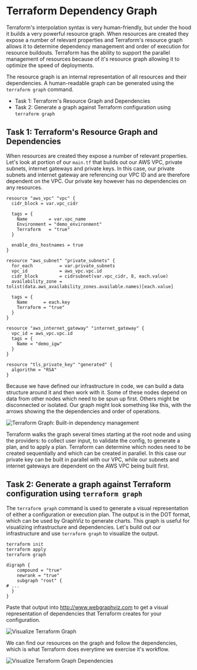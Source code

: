 # Terraform Dependency Graph

Terraform's interpolation syntax is very human-friendly, but under the hood it builds a very powerful resource graph. When resources are created they expose a number of relevant properties and Terraform's resource graph allows it to determine dependency management and order of execution for resource buildouts. Terraform has the ability to support the parallel management of resources because of it's resource graph allowing it to optimize the speed of deployments.

The resource graph is an internal representation of all resources and their dependencies. A human-readable graph can be generated using the `terraform graph` command.

- Task 1: Terraform's Resource Graph and Dependencies
- Task 2: Generate a graph against Terraform configuration using `terraform graph`

## Task 1: Terraform's Resource Graph and Dependencies 

When resources are created they expose a number of relevant properties. Let's look at portion of our `main.tf` that builds out our AWS VPC, private subnets, internet gateways and private keys. In this case, our private subnets and internet gateway are referencing our VPC ID and are therefore dependent on the VPC. Our private key however has no dependencies on any resources.

```hcl
resource "aws_vpc" "vpc" {
  cidr_block = var.vpc_cidr

  tags = {
    Name        = var.vpc_name
    Environment = "demo_environment"
    Terraform   = "true"
  }

  enable_dns_hostnames = true
}

resource "aws_subnet" "private_subnets" {
  for_each          = var.private_subnets
  vpc_id            = aws_vpc.vpc.id
  cidr_block        = cidrsubnet(var.vpc_cidr, 8, each.value)
  availability_zone = tolist(data.aws_availability_zones.available.names)[each.value]

  tags = {
    Name      = each.key
    Terraform = "true"
  }
}

resource "aws_internet_gateway" "internet_gateway" {
  vpc_id = aws_vpc.vpc.id
  tags = {
    Name = "demo_igw"
  }
}

resource "tls_private_key" "generated" {
  algorithm = "RSA"
}
```

Because we have defined our infrastructure in code, we can build a data structure around it and then work with it. Some of these nodes depend on data from other nodes which need to be spun up first. Others might be disconnected or isolated. Our graph might look something like this, with the arrows showing the the dependencies and order of operations.

![Terraform Graph: Built-in dependency management](img/terraform_graph_walk.png)

Terraform walks the graph several times starting at the root node and using the providers: to collect user input, to validate the config, to generate a plan, and to apply a plan. Terraform can determine which nodes need to be created sequentially and which can be created in parallel.  In this case our private key can be built in parallel with our VPC, while our subnets and internet gateways are dependent on the AWS VPC being built first.

## Task 2: Generate a graph against Terraform configuration using `terraform graph`

The `terraform graph` command is used to generate a visual representation of either a configuration or execution plan. The output is in the DOT format, which can be used by GraphViz to generate charts.  This graph is useful for visualizing infrastructure and dependencies.  Let's build out our infrastructure and use `terraform graph` to visualize the output.

```shell
terraform init
terraform apply
terraform graph
```

```text
digraph {
	compound = "true"
	newrank = "true"
	subgraph "root" {
# ...
  }
}
```

Paste that output into http://www.webgraphviz.com to get a visual representation of dependencies that Terraform creates for your configuration.

![Visualize Terraform Graph](img/terraform_graph_viz_1.png)

We can find our resources on the graph and follow the dependencies, which is what Terraform does everytime we exercise it's workflow.

![Visualize Terraform Graph Dependencies](img/terraform_graph_viz_2.png)